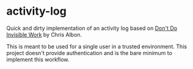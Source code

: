 # activity-log

Quick and dirty implementation of an activity log based on [Don't Do Invisible Work](https://www.youtube.com/watch?v=HiF83i1OLOM) by Chris Albon.

This is meant to be used for a single user in a trusted environment. This project doesn't provide authentication and is the bare minimum to implement this workflow.
